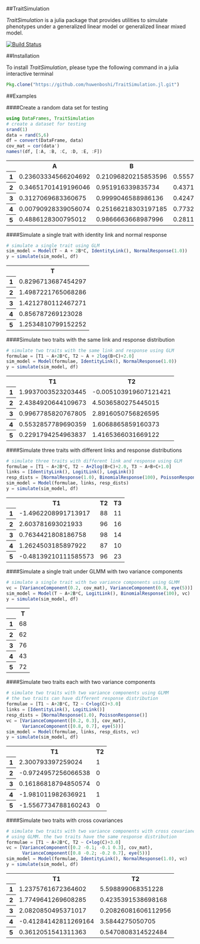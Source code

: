 ##TraitSimulation

*TraitSimulation* is a julia package that provides utilities to simulate
phenotypes under a generalized linear model or generalized linear mixed model.

[![Build Status](https://travis-ci.org/huwenboshi/TraitSimulation.jl.svg?branch=master)](https://travis-ci.org/huwenboshi/TraitSimulation.jl)

##Installation

To install *TraitSimulation*, please type the following command in a julia
interactive terminal
```julia
Pkg.clone("https://github.com/huwenboshi/TraitSimulation.jl.git")
```

##Examples


####Create a random data set for testing

```julia
using DataFrames, TraitSimulation
# create a dataset for testing
srand(1)
data = rand(5,6)
df = convert(DataFrame, data)
cov_mat = cor(data')
names!(df, [:A, :B, :C, :D, :E, :F])
```




<table class="data-frame"><tr><th></th><th>A</th><th>B</th><th>C</th><th>D</th><th>E</th><th>F</th></tr><tr><th>1</th><td>0.23603334566204692</td><td>0.21096820215853596</td><td>0.5557510873245723</td><td>0.20947237319807077</td><td>0.07695088688120899</td><td>0.6448833539420931</td></tr><tr><th>2</th><td>0.34651701419196046</td><td>0.951916339835734</td><td>0.43710797460962514</td><td>0.25137920979222494</td><td>0.6403962459899388</td><td>0.07782644396003469</td></tr><tr><th>3</th><td>0.3127069683360675</td><td>0.9999046588986136</td><td>0.42471785049513144</td><td>0.02037486871266725</td><td>0.8735441302706854</td><td>0.8481854810000327</td></tr><tr><th>4</th><td>0.00790928339056074</td><td>0.25166218303197185</td><td>0.773223048457377</td><td>0.2877015122756894</td><td>0.27858242002877853</td><td>0.0856351682044918</td></tr><tr><th>5</th><td>0.4886128300795012</td><td>0.9866663668987996</td><td>0.2811902322857298</td><td>0.859512136087661</td><td>0.7513126327861701</td><td>0.5532055454580578</td></tr></table>



####Simulate a single trait with identity link and normal response
```julia
# simulate a single trait using GLM
sim_model = Model(T ~ A + 2B*C, IdentityLink(), NormalResponse(1.0))
y = simulate(sim_model, df)
```




<table class="data-frame"><tr><th></th><th>T</th></tr><tr><th>1</th><td>0.8296713687454297</td></tr><tr><th>2</th><td>1.4987221765068286</td></tr><tr><th>3</th><td>1.4212780112467271</td></tr><tr><th>4</th><td>0.856787269123028</td></tr><tr><th>5</th><td>1.2534810799152252</td></tr></table>



####Simulate two traits with the same link and response distribution
```julia
# simulate two traits with the same link and response using GLM
formulae = [T1 ~ A+2B*C, T2 ~ A + 2log(B+C)+2.0]
sim_model = Model(formulae, IdentityLink(), NormalResponse(1.0))
y = simulate(sim_model, df)
```




<table class="data-frame"><tr><th></th><th>T1</th><th>T2</th></tr><tr><th>1</th><td>1.9937003523203445</td><td>-0.005103919607121421</td></tr><tr><th>2</th><td>2.4384920644109673</td><td>4.5036580275445015</td></tr><tr><th>3</th><td>0.9967785820767805</td><td>2.8916050756826595</td></tr><tr><th>4</th><td>0.5532857789690359</td><td>1.6068865859160373</td></tr><tr><th>5</th><td>0.2291794254963837</td><td>1.4165366031669122</td></tr></table>



####Simulate three traits with different links and response distributions
```julia
# simulate three traits with different link and response using GLM
formulae = [T1 ~ A+2B*C, T2 ~ A+2log(B+C)+2.0, T3 ~ A+B+C+1.0]
links = [IdentityLink(), LogitLink(), LogLink()]
resp_dists = [NormalResponse(1.0), BinomialResponse(100), PoissonResponse()]
sim_model = Model(formulae, links, resp_dists)
y = simulate(sim_model, df)
```




<table class="data-frame"><tr><th></th><th>T1</th><th>T2</th><th>T3</th></tr><tr><th>1</th><td>-1.4962208991713917</td><td>88</td><td>11</td></tr><tr><th>2</th><td>2.603781693021933</td><td>96</td><td>16</td></tr><tr><th>3</th><td>0.7634421808186758</td><td>98</td><td>14</td></tr><tr><th>4</th><td>1.2624503185897922</td><td>87</td><td>10</td></tr><tr><th>5</th><td>-0.48139210111585573</td><td>96</td><td>23</td></tr></table>



####Simulate a single trait under GLMM with two variance components
```julia
# simulate a single trait with two variance components using GLMM
vc = [VarianceComponent(0.2, cov_mat), VarianceComponent(0.8, eye(5))]
sim_model = Model(T ~ A+2B*C, LogitLink(), BinomialResponse(100), vc)
y = simulate(sim_model, df)
```




<table class="data-frame"><tr><th></th><th>T</th></tr><tr><th>1</th><td>68</td></tr><tr><th>2</th><td>62</td></tr><tr><th>3</th><td>76</td></tr><tr><th>4</th><td>43</td></tr><tr><th>5</th><td>72</td></tr></table>



####Simulate two traits each with two variance components
```julia
# simulate two traits with two variance components using GLMM
# the two traits can have different response distribution
formulae = [T1 ~ A+2B*C, T2 ~ C+log(C)+3.0]
links = [IdentityLink(), LogitLink()]
resp_dists = [NormalResponse(1.0), PoissonResponse()]
vc = [VarianceComponent([0.2, 0.3], cov_mat),
      VarianceComponent([0.8, 0.7], eye(5))]
sim_model = Model(formulae, links, resp_dists, vc)
y = simulate(sim_model, df)
```




<table class="data-frame"><tr><th></th><th>T1</th><th>T2</th></tr><tr><th>1</th><td>2.300793397259024</td><td>1</td></tr><tr><th>2</th><td>-0.9724957256066538</td><td>0</td></tr><tr><th>3</th><td>0.16186818794850574</td><td>0</td></tr><tr><th>4</th><td>-1.981011982636921</td><td>1</td></tr><tr><th>5</th><td>-1.5567734788160243</td><td>0</td></tr></table>



####Simulate two traits with cross covariances
```julia
# simulate two traits with two variance components with cross covariances
# using GLMM. the two traits have the same response distribution
formulae = [T1 ~ A+2B*C, T2 ~ C+log(C)+3.0]
vc = [VarianceComponent([0.2 -0.1; -0.1 0.3], cov_mat),
      VarianceComponent([0.8 -0.2; -0.2 0.7], eye(5))]
sim_model = Model(formulae, IdentityLink(), NormalResponse(1.0), vc)
y = simulate(sim_model, df)
```




<table class="data-frame"><tr><th></th><th>T1</th><th>T2</th></tr><tr><th>1</th><td>1.2375761672364602</td><td>5.598899068351228</td></tr><tr><th>2</th><td>1.7749641269608285</td><td>0.4235391538698168</td></tr><tr><th>3</th><td>2.0820850495371017</td><td>0.20826081606112956</td></tr><tr><th>4</th><td>-0.41284142811269164</td><td>3.5844275050705</td></tr><tr><th>5</th><td>0.3612051541311363</td><td>0.5470808314522484</td></tr></table>
